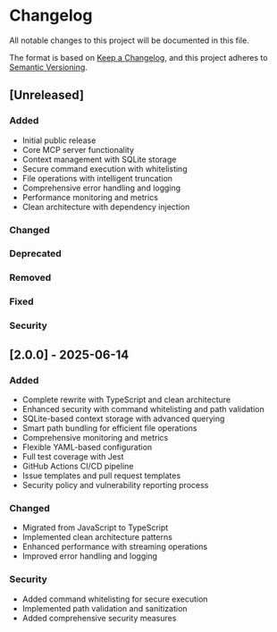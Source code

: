 # Changelog

All notable changes to this project will be documented in this file.

The format is based on [Keep a Changelog](https://keepachangelog.com/en/1.0.0/),
and this project adheres to [Semantic Versioning](https://semver.org/spec/v2.0.0.html).

## [Unreleased]

### Added

- Initial public release
- Core MCP server functionality
- Context management with SQLite storage
- Secure command execution with whitelisting
- File operations with intelligent truncation
- Comprehensive error handling and logging
- Performance monitoring and metrics
- Clean architecture with dependency injection

### Changed

### Deprecated

### Removed

### Fixed

### Security

## [2.0.0] - 2025-06-14

### Added

- Complete rewrite with TypeScript and clean architecture
- Enhanced security with command whitelisting and path validation
- SQLite-based context storage with advanced querying
- Smart path bundling for efficient file operations
- Comprehensive monitoring and metrics
- Flexible YAML-based configuration
- Full test coverage with Jest
- GitHub Actions CI/CD pipeline
- Issue templates and pull request templates
- Security policy and vulnerability reporting process

### Changed

- Migrated from JavaScript to TypeScript
- Implemented clean architecture patterns
- Enhanced performance with streaming operations
- Improved error handling and logging

### Security

- Added command whitelisting for secure execution
- Implemented path validation and sanitization
- Added comprehensive security measures
